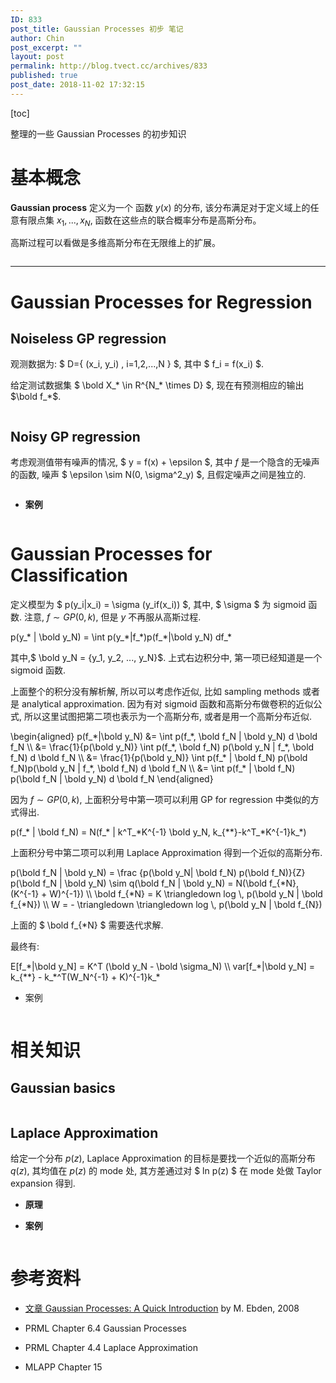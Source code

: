 ```yaml
---
ID: 833
post_title: Gaussian Processes 初步 笔记
author: Chin
post_excerpt: ""
layout: post
permalink: http://blog.tvect.cc/archives/833
published: true
post_date: 2018-11-02 17:32:15
---
```

[toc]

整理的一些 Gaussian Processes 的初步知识

<!--more-->

<h1>基本概念</h1>

<strong>Gaussian process</strong> 定义为一个 函数 $y(x)$ 的分布, 该分布满足对于定义域上的任意有限点集 $x_1,..., x_N$, 函数在这些点的联合概率分布是高斯分布。

高斯过程可以看做是多维高斯分布在无限维上的扩展。

<img src="http://blog.tvect.cc/wp-content/uploads/2018/11/gp-768x519.png" alt="" />

<hr />

<h1>Gaussian Processes for Regression</h1>

<h2>Noiseless GP regression</h2>

观测数据为: $ D=&#123; (x_i, y_i) , i=1,2,...,N &#125; $, 其中 $ f_i = f(x_i) $.

给定测试数据集 $ \bold X_* \in R^{N_* \times  D} $, 现在有预测相应的输出 $\bold f_*$.

<img src="http://blog.tvect.cc/wp-content/uploads/2018/11/noiseless-768x183.png" alt="" />

<h2>Noisy GP regression</h2>

考虑观测值带有噪声的情况, $ y = f(x) + \epsilon $, 其中 $f$ 是一个隐含的无噪声的函数, 噪声 $ \epsilon \sim N(0, \sigma^2_y) $, 且假定噪声之间是独立的.

<img src="http://blog.tvect.cc/wp-content/uploads/2018/11/noise-gp-768x582.png" alt="" />

<ul>
<li><strong>案例</strong></li>
</ul>

<img src="http://blog.tvect.cc/wp-content/uploads/2018/11/regression-demo.png" alt="" />

<h1>Gaussian Processes for Classification</h1>

定义模型为 $ p(y_i|x_i) = \sigma (y_if(x_i)) $, 其中, $ \sigma $ 为 sigmoid 函数. 注意, $f \sim GP(0, k)$, 但是 $y$ 不再服从高斯过程.

<div class="katex math multi-line no-emojify">p(y_* | \bold y_N) = \int p(y_*|f_*)p(f_*|\bold y_N) df_*
</div>

其中,$ \bold y_N = {y_1, y_2, ..., y_N}$. 上式右边积分中, 第一项已经知道是一个 sigmoid 函数.

上面整个的积分没有解析解, 所以可以考虑作近似, 比如 sampling methods 或者是 analytical approximation. 因为有对 sigmoid 函数和高斯分布做卷积的近似公式, 所以这里试图把第二项也表示为一个高斯分布, 或者是用一个高斯分布近似.

<div class="katex math multi-line no-emojify"> \begin{aligned}
p(f_*|\bold y_N) &amp;= \int p(f_*, \bold f_N | \bold y_N) d \bold f_N \\
&amp;= \frac{1}{p(\bold y_N)} \int p(f_*, \bold f_N) p(\bold y_N | f_*, \bold f_N) d \bold f_N \\
&amp;= \frac{1}{p(\bold y_N)} \int p(f_* | \bold f_N) p(\bold f_N)p(\bold y_N | f_*, \bold f_N) d \bold f_N \\
&amp;= \int p(f_* | \bold f_N) p(\bold f_N | \bold y_N) d \bold f_N
\end{aligned}
</div>

因为 $f \sim GP(0, k)$, 上面积分号中第一项可以利用 GP for regression 中类似的方式得出.

<div class="katex math multi-line no-emojify">p(f_* | \bold f_N) = N(f_* | k^T_*K^{-1} \bold y_N, k_{**}-k^T_*K^{-1}k_*)
</div>

上面积分号中第二项可以利用 Laplace Approximation 得到一个近似的高斯分布.

<div class="katex math multi-line no-emojify">p(\bold f_N | \bold y_N) = \frac {p(\bold y_N| \bold f_N) p(\bold f_N)}{Z}
</div>

<div class="katex math multi-line no-emojify">p(\bold f_N | \bold y_N) \sim q(\bold f_N | \bold y_N) = N(\bold f_{*N}, (K^{-1} + W)^{-1}) \\
\bold f_{*N} = K \triangledown log \, p(\bold y_N | \bold f_{*N}) \\
W = - \triangledown \triangledown log \, p(\bold y_N | \bold f_{N})
</div>

上面的 $ \bold f_{*N} $ 需要迭代求解.

最终有:

<div class="katex math multi-line no-emojify">E[f_*|\bold y_N] = K^T (\bold y_N - \bold \sigma_N) \\
var[f_*|\bold y_N] = k_{**} - k_*^T(W_N^{-1} + K)^{-1}k_*
</div>

<ul>
<li>案例</li>
</ul>

<img src="http://blog.tvect.cc/wp-content/uploads/2018/11/classification-demo-768x348.png" alt="" />

<h1>相关知识</h1>

<h2>Gaussian basics</h2>

<img src="http://blog.tvect.cc/wp-content/uploads/2018/11/gaussian_basics.png" alt="" />

<h2>Laplace Approximation</h2>

给定一个分布 $p(z)$, Laplace Approximation 的目标是要找一个近似的高斯分布 $q(z)$, 其均值在 $p(z)$ 的 mode 处, 其方差通过对 $ ln p(z) $ 在 mode 处做 Taylor expansion 得到.

<ul>
<li><strong>原理</strong>
<img src="http://blog.tvect.cc/wp-content/uploads/2018/11/laplace-approximation.png" alt="" /></p></li>
<li><p><strong>案例</strong></p></li>
</ul>

<p><img src="http://blog.tvect.cc/wp-content/uploads/2018/11/laplace-demo.png" alt="" />

<h1>参考资料</h1>

<ul>
<li><p><a href="https://arxiv.org/abs/1505.02965">文章 Gaussian Processes: A Quick Introduction</a> by M. Ebden, 2008</p></li>
<li><p>PRML Chapter 6.4 Gaussian Processes</p></li>
<li><p>PRML Chapter 4.4 Laplace Approximation</p></li>
<li><p>MLAPP Chapter 15</p></li>
</ul>